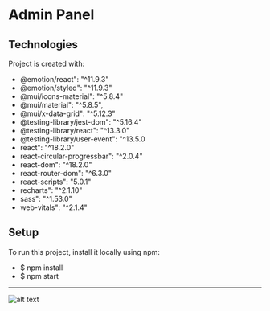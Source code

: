 # Admin Panel
## Technologies
 Project is created with:
 *   @emotion/react": "^11.9.3"
 *   @emotion/styled": "^11.9.3"
 *   @mui/icons-material": "^5.8.4"
 *   @mui/material": "^5.8.5",
 *   @mui/x-data-grid": "^5.12.3"
 *   @testing-library/jest-dom": "^5.16.4"
 *   @testing-library/react": "^13.3.0"
 *   @testing-library/user-event": "^13.5.0
 *   react": "^18.2.0"
 *   react-circular-progressbar": "^2.0.4"
 *   react-dom": "^18.2.0"
 *   react-router-dom": "^6.3.0"
 *   react-scripts": "5.0.1"
 *   recharts": "^2.1.10"
 *   sass": "^1.53.0"
 *   web-vitals": "^2.1.4"
       

## Setup
To run this project, install it locally using npm:
- $ npm install
- $ npm start
***
![alt text](https://github.com/pooya13vm/admindashboard/githubImg/screen1.png)
